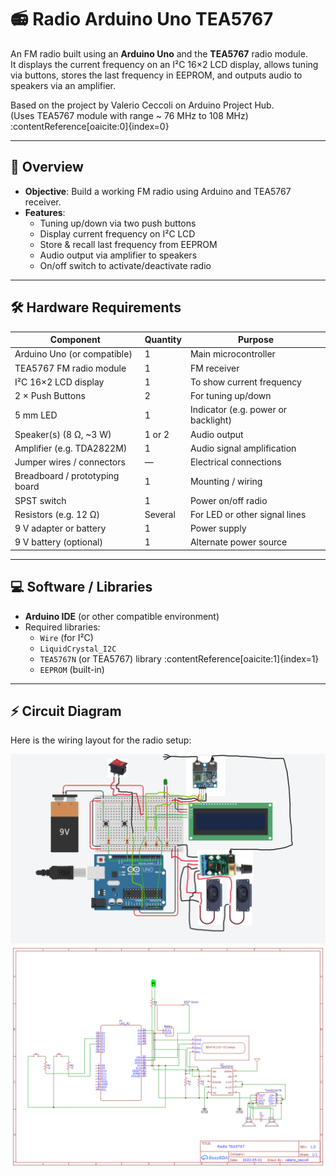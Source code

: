 # 📻 Radio Arduino Uno TEA5767

An FM radio built using an **Arduino Uno** and the **TEA5767** radio module.  
It displays the current frequency on an I²C 16×2 LCD display, allows tuning via buttons, stores the last frequency in EEPROM, and outputs audio to speakers via an amplifier.  

Based on the project by Valerio Ceccoli on Arduino Project Hub.  
(Uses TEA5767 module with range ~ 76 MHz to 108 MHz) :contentReference[oaicite:0]{index=0}

---

## 📌 Overview

- **Objective**: Build a working FM radio using Arduino and TEA5767 receiver.  
- **Features**:
  - Tuning up/down via two push buttons  
  - Display current frequency on I²C LCD  
  - Store & recall last frequency from EEPROM  
  - Audio output via amplifier to speakers  
  - On/off switch to activate/deactivate radio  

---

## 🛠 Hardware Requirements

| Component | Quantity | Purpose |
|-----------|----------|---------|
| Arduino Uno (or compatible) | 1 | Main microcontroller |
| TEA5767 FM radio module | 1 | FM receiver |
| I²C 16×2 LCD display | 1 | To show current frequency |
| 2 × Push Buttons | 2 | For tuning up/down |
| 5 mm LED | 1 | Indicator (e.g. power or backlight) |
| Speaker(s) (8 Ω, ~3 W) | 1 or 2 | Audio output |
| Amplifier (e.g. TDA2822M) | 1 | Audio signal amplification |
| Jumper wires / connectors | — | Electrical connections |
| Breadboard / prototyping board | 1 | Mounting / wiring |
| SPST switch | 1 | Power on/off radio |
| Resistors (e.g. 12 Ω) | Several | For LED or other signal lines |
| 9 V adapter or battery | 1 | Power supply |
| 9 V battery (optional) | 1 | Alternate power source |

---

## 💻 Software / Libraries

- **Arduino IDE** (or other compatible environment)  
- Required libraries:
  - `Wire` (for I²C)  
  - `LiquidCrystal_I2C`  
  - `TEA5767N` (or TEA5767) library :contentReference[oaicite:1]{index=1}  
  - `EEPROM` (built-in)  

---


## ⚡ Circuit Diagram

Here is the wiring layout for the radio setup:

![Circuit Diagram](images/circuit.png)
![Shcematic Diagram](images/circuit1.png)
